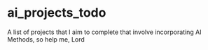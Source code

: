 # ai_projects_todo
A list of projects that I aim to complete that involve incorporating AI Methods, so help me, Lord
